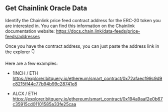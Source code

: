 ## Get Chainlink Oracle Data

Identify the Chainlink price feed contract address for the ERC-20 token you are interested in. You can find this information on the Chainlink documentation website: https://docs.chain.link/data-feeds/price-feeds/addresses

Once you have the contract address, you can just paste the address link in the explorer 👇

Here are a few examples:

- 1INCH / ETH
  https://explorer.bitquery.io/ethereum/smart_contract/0x72afaecf99c9d9c8215ff44c77b94b99c28741e8

- ALCX / ETH
  https://explorer.bitquery.io/ethereum/smart_contract/0x194a9aaf2e0b67c35915cd01101585a33fe25caa
